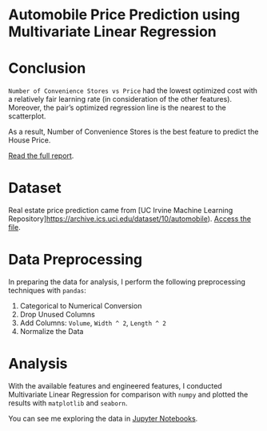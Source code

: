 # Automobile Price Prediction using Multivariate Linear Regression
# Conclusion
```Number of Convenience Stores vs Price``` had the lowest optimized cost with a relatively fair learning rate (in consideration of the other features). Moreover, the pair’s optimized regression line is the nearest to the scatterplot.

As a result, Number of Convenience Stores is the best feature to predict the House Price.

[Read the full report](/projects/housing-price-prediction/Report%20-%20Housing%20Price%20Prediction.pdf).

# Dataset
Real estate price prediction came from [UC Irvine Machine Learning Repository]https://archive.ics.uci.edu/dataset/10/automobile). [Access the file](/projects/automobile-price-prediction/car.csv).

# Data Preprocessing
In preparing the data for analysis, I perform the following preprocessing techniques with ```pandas```:
1. Categorical to Numerical Conversion
2. Drop Unused Columns
3. Add Columns: ```Volume```, ```Width ^ 2```, ```Length ^ 2```
4. Normalize the Data

# Analysis
With the available features and engineered features, I conducted Multivariate Linear Regression for comparison with ```numpy``` and plotted the results with ```matplotlib``` and ```seaborn```.

You can see me exploring the data in [Jupyter Notebooks](/projects/automobile-price-prediction/cars.ipynb).